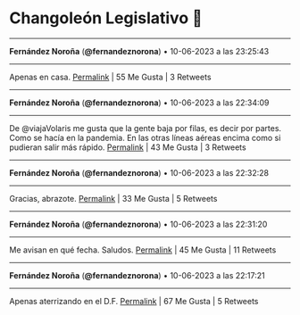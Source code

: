 # Changoleón Legislativo 🙈
*****
**Fernández Noroña** (**@fernandeznorona**) • 10-06-2023 a las 23:25:43
*****
Apenas en casa.
[Permalink](https://twitter.com/fernandeznorona/status/1667795229221752832) | 55 Me Gusta | 3 Retweets
*****
**Fernández Noroña** (**@fernandeznorona**) • 10-06-2023 a las 22:34:09
*****
De @viajaVolaris me gusta que la gente baja por filas, es decir por partes. Como se hacía en la pandemia. En las otras líneas aéreas encima como si pudieran salir más rápido.
[Permalink](https://twitter.com/fernandeznorona/status/1667782254234304512) | 43 Me Gusta | 3 Retweets
*****
**Fernández Noroña** (**@fernandeznorona**) • 10-06-2023 a las 22:32:28
*****
Gracias, abrazote.
[Permalink](https://twitter.com/fernandeznorona/status/1667781829099651075) | 33 Me Gusta | 5 Retweets
*****
**Fernández Noroña** (**@fernandeznorona**) • 10-06-2023 a las 22:31:20
*****
Me avisan en qué fecha. Saludos.
[Permalink](https://twitter.com/fernandeznorona/status/1667781544117764097) | 45 Me Gusta | 11 Retweets
*****
**Fernández Noroña** (**@fernandeznorona**) • 10-06-2023 a las 22:17:21
*****
Apenas aterrizando en el D.F.
[Permalink](https://twitter.com/fernandeznorona/status/1667778023188226050) | 67 Me Gusta | 5 Retweets